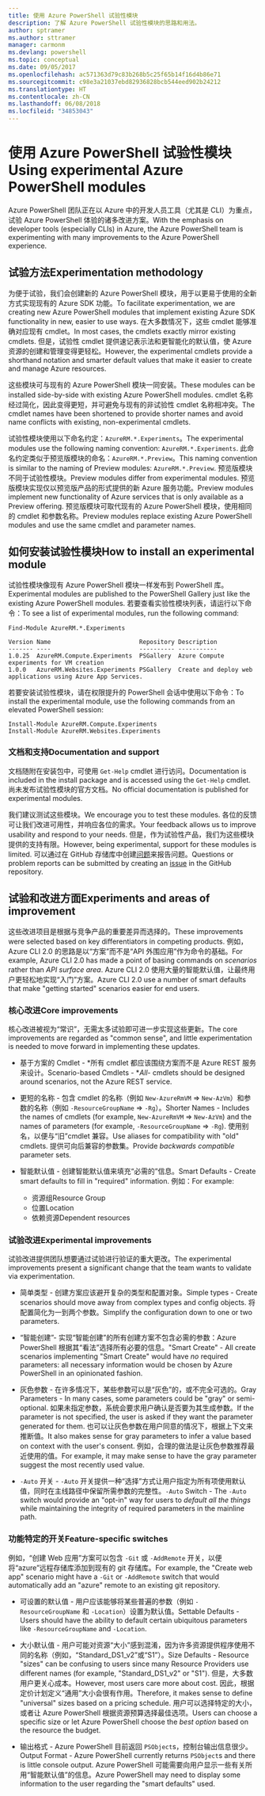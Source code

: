 ```yaml
---
title: 使用 Azure PowerShell 试验性模块
description: 了解 Azure PowerShell 试验性模块的思路和用法。
author: sptramer
ms.author: sttramer
manager: carmonm
ms.devlang: powershell
ms.topic: conceptual
ms.date: 09/05/2017
ms.openlocfilehash: ac571363d79c83b268b5c25f65b14f16d4b86e71
ms.sourcegitcommit: c98e3a21037ebd82936828bcb544eed902b24212
ms.translationtype: HT
ms.contentlocale: zh-CN
ms.lasthandoff: 06/08/2018
ms.locfileid: "34853043"
---
```

# <a name="using-experimental-azure-powershell-modules"></a><span data-ttu-id="a7bdb-103">使用 Azure PowerShell 试验性模块</span><span class="sxs-lookup"><span data-stu-id="a7bdb-103">Using experimental Azure PowerShell modules</span></span>

<span data-ttu-id="a7bdb-104">Azure PowerShell 团队正在以 Azure 中的开发人员工具（尤其是 CLI）为重点，试验 Azure PowerShell 体验的诸多改进方案。</span><span class="sxs-lookup"><span data-stu-id="a7bdb-104">With the emphasis on developer tools (especially CLIs) in Azure, the Azure PowerShell team is experimenting with many improvements to the Azure PowerShell experience.</span></span>

## <a name="experimentation-methodology"></a><span data-ttu-id="a7bdb-105">试验方法</span><span class="sxs-lookup"><span data-stu-id="a7bdb-105">Experimentation methodology</span></span>

<span data-ttu-id="a7bdb-106">为便于试验，我们会创建新的 Azure PowerShell 模块，用于以更易于使用的全新方式实现现有的 Azure SDK 功能。</span><span class="sxs-lookup"><span data-stu-id="a7bdb-106">To facilitate experimentation, we are creating new Azure PowerShell modules that implement existing Azure SDK functionality in new, easier to use ways.</span></span> <span data-ttu-id="a7bdb-107">在大多数情况下，这些 cmdlet 能够准确对应现有 cmdlet。</span><span class="sxs-lookup"><span data-stu-id="a7bdb-107">In most cases, the cmdlets exactly mirror existing cmdlets.</span></span> <span data-ttu-id="a7bdb-108">但是，试验性 cmdlet 提供速记表示法和更智能化的默认值，使 Azure 资源的创建和管理变得更轻松。</span><span class="sxs-lookup"><span data-stu-id="a7bdb-108">However, the experimental cmdlets provide a shorthand notation and smarter default values that make it easier to create and manage Azure resources.</span></span>

<span data-ttu-id="a7bdb-109">这些模块可与现有的 Azure PowerShell 模块一同安装。</span><span class="sxs-lookup"><span data-stu-id="a7bdb-109">These modules can be installed side-by-side with existing Azure PowerShell modules.</span></span> <span data-ttu-id="a7bdb-110">cmdlet 名称经过简化，因此变得更短，并可避免与现有的非试验性 cmdlet 名称相冲突。</span><span class="sxs-lookup"><span data-stu-id="a7bdb-110">The cmdlet names have been shortened to provide shorter names and avoid name conflicts with existing, non-experimental cmdlets.</span></span>

<span data-ttu-id="a7bdb-111">试验性模块使用以下命名约定：`AzureRM.*.Experiments`。</span><span class="sxs-lookup"><span data-stu-id="a7bdb-111">The experimental modules use the following naming convention: `AzureRM.*.Experiments`.</span></span> <span data-ttu-id="a7bdb-112">此命名约定类似于预览版模块的命名：`AzureRM.*.Preview`。</span><span class="sxs-lookup"><span data-stu-id="a7bdb-112">This naming convention is similar to the naming of Preview modules: `AzureRM.*.Preview`.</span></span> <span data-ttu-id="a7bdb-113">预览版模块不同于试验性模块。</span><span class="sxs-lookup"><span data-stu-id="a7bdb-113">Preview modules differ from experimental modules.</span></span> <span data-ttu-id="a7bdb-114">预览版模块实现仅以预览版产品的形式提供的新 Azure 服务功能。</span><span class="sxs-lookup"><span data-stu-id="a7bdb-114">Preview modules implement new functionality of Azure services that is only available as a Preview offering.</span></span> <span data-ttu-id="a7bdb-115">预览版模块可取代现有的 Azure PowerShell 模块，使用相同的 cmdlet 和参数名称。</span><span class="sxs-lookup"><span data-stu-id="a7bdb-115">Preview modules replace existing Azure PowerShell modules and use the same cmdlet and parameter names.</span></span>

## <a name="how-to-install-an-experimental-module"></a><span data-ttu-id="a7bdb-116">如何安装试验性模块</span><span class="sxs-lookup"><span data-stu-id="a7bdb-116">How to install an experimental module</span></span>

<span data-ttu-id="a7bdb-117">试验性模块像现有 Azure PowerShell 模块一样发布到 PowerShell 库。</span><span class="sxs-lookup"><span data-stu-id="a7bdb-117">Experimental modules are published to the PowerShell Gallery just like the existing Azure PowerShell modules.</span></span> <span data-ttu-id="a7bdb-118">若要查看实验性模块列表，请运行以下命令：</span><span class="sxs-lookup"><span data-stu-id="a7bdb-118">To see a list of experimental modules, run the following command:</span></span>

```azurepowershell-interactive
Find-Module AzureRM.*.Experiments
```

```output
Version Name                         Repository Description
------- ----                         ---------- -----------
1.0.25  AzureRM.Compute.Experiments  PSGallery  Azure Compute experiments for VM creation
1.0.0   AzureRM.Websites.Experiments PSGallery  Create and deploy web applications using Azure App Services.
```

<span data-ttu-id="a7bdb-119">若要安装试验性模块，请在权限提升的 PowerShell 会话中使用以下命令：</span><span class="sxs-lookup"><span data-stu-id="a7bdb-119">To install the experimental module, use the following commands from an elevated PowerShell session:</span></span>

```azurepowershell-interactive
Install-Module AzureRM.Compute.Experiments
Install-Module AzureRM.Websites.Experiments
```

### <a name="documentation-and-support"></a><span data-ttu-id="a7bdb-120">文档和支持</span><span class="sxs-lookup"><span data-stu-id="a7bdb-120">Documentation and support</span></span>

<span data-ttu-id="a7bdb-121">文档随附在安装包中，可使用 `Get-Help` cmdlet 进行访问。</span><span class="sxs-lookup"><span data-stu-id="a7bdb-121">Documentation is included in the install package and is accessed using the `Get-Help` cmdlet.</span></span> <span data-ttu-id="a7bdb-122">尚未发布试验性模块的官方文档。</span><span class="sxs-lookup"><span data-stu-id="a7bdb-122">No official documentation is published for experimental modules.</span></span>

<span data-ttu-id="a7bdb-123">我们建议测试这些模块。</span><span class="sxs-lookup"><span data-stu-id="a7bdb-123">We encourage you to test these modules.</span></span> <span data-ttu-id="a7bdb-124">各位的反馈可让我们改进可用性，并响应各位的需求。</span><span class="sxs-lookup"><span data-stu-id="a7bdb-124">Your feedback allows us to improve usability and respond to your needs.</span></span> <span data-ttu-id="a7bdb-125">但是，作为试验性产品，我们为这些模块提供的支持有限。</span><span class="sxs-lookup"><span data-stu-id="a7bdb-125">However, being experimental, support for these modules is limited.</span></span> <span data-ttu-id="a7bdb-126">可以通过在 GitHub 存储库中创建[问题](https://github.com/Azure/azure-powershell/issues)来报告问题。</span><span class="sxs-lookup"><span data-stu-id="a7bdb-126">Questions or problem reports can be submitted by creating an [issue](https://github.com/Azure/azure-powershell/issues) in the GitHub repository.</span></span>

## <a name="experiments-and-areas-of-improvement"></a><span data-ttu-id="a7bdb-127">试验和改进方面</span><span class="sxs-lookup"><span data-stu-id="a7bdb-127">Experiments and areas of improvement</span></span>

<span data-ttu-id="a7bdb-128">这些改进项目是根据与竞争产品的重要差异而选择的。</span><span class="sxs-lookup"><span data-stu-id="a7bdb-128">These improvements were selected based on key differentiators in competing products.</span></span> <span data-ttu-id="a7bdb-129">例如，Azure CLI 2.0 的思路是以“方案”而不是“API 外围应用”作为命令的基础。</span><span class="sxs-lookup"><span data-stu-id="a7bdb-129">For example, Azure CLI 2.0 has made a point of basing commands on _scenarios_ rather than _API surface area_.</span></span>
<span data-ttu-id="a7bdb-130">Azure CLI 2.0 使用大量的智能默认值，让最终用户更轻松地实现“入门”方案。</span><span class="sxs-lookup"><span data-stu-id="a7bdb-130">Azure CLI 2.0 use a number of smart defaults that make "getting started" scenarios easier for end users.</span></span>

### <a name="core-improvements"></a><span data-ttu-id="a7bdb-131">核心改进</span><span class="sxs-lookup"><span data-stu-id="a7bdb-131">Core improvements</span></span>

<span data-ttu-id="a7bdb-132">核心改进被视为“常识”，无需太多试验即可进一步实现这些更新。</span><span class="sxs-lookup"><span data-stu-id="a7bdb-132">The core improvements are regarded as "common sense", and little experimentation is needed to move forward in implementing these updates.</span></span>

- <span data-ttu-id="a7bdb-133">基于方案的 Cmdlet - \*所有 cmdlet 都应该围绕方案而不是 Azure REST 服务来设计。</span><span class="sxs-lookup"><span data-stu-id="a7bdb-133">Scenario-based Cmdlets - \**All*- cmdlets should be designed around scenarios, not the Azure REST service.</span></span>

- <span data-ttu-id="a7bdb-134">更短的名称 - 包含 cmdlet 的名称（例如 `New-AzureRmVM` => `New-AzVm`）和参数的名称（例如 `-ResourceGroupName` => `-Rg`）。</span><span class="sxs-lookup"><span data-stu-id="a7bdb-134">Shorter Names - Includes the names of cmdlets (for example, `New-AzureRmVM` => `New-AzVm`) and the names of parameters (for example, `-ResourceGroupName` => `-Rg`).</span></span> <span data-ttu-id="a7bdb-135">使用别名，以便与“旧”cmdlet 兼容。</span><span class="sxs-lookup"><span data-stu-id="a7bdb-135">Use aliases for compatibility with "old" cmdlets.</span></span> <span data-ttu-id="a7bdb-136">提供可向后兼容的参数集。</span><span class="sxs-lookup"><span data-stu-id="a7bdb-136">Provide _backwards compatible_ parameter sets.</span></span>

- <span data-ttu-id="a7bdb-137">智能默认值 - 创建智能默认值来填充“必需的”信息。</span><span class="sxs-lookup"><span data-stu-id="a7bdb-137">Smart Defaults - Create smart defaults to fill in "required" information.</span></span> <span data-ttu-id="a7bdb-138">例如：</span><span class="sxs-lookup"><span data-stu-id="a7bdb-138">For example:</span></span>
  - <span data-ttu-id="a7bdb-139">资源组</span><span class="sxs-lookup"><span data-stu-id="a7bdb-139">Resource Group</span></span>
  - <span data-ttu-id="a7bdb-140">位置</span><span class="sxs-lookup"><span data-stu-id="a7bdb-140">Location</span></span>
  - <span data-ttu-id="a7bdb-141">依赖资源</span><span class="sxs-lookup"><span data-stu-id="a7bdb-141">Dependent resources</span></span>

### <a name="experimental-improvements"></a><span data-ttu-id="a7bdb-142">试验改进</span><span class="sxs-lookup"><span data-stu-id="a7bdb-142">Experimental improvements</span></span>

<span data-ttu-id="a7bdb-143">试验改进提供团队想要通过试验进行验证的重大更改。</span><span class="sxs-lookup"><span data-stu-id="a7bdb-143">The experimental improvements present a significant change that the team wants to validate via experimentation.</span></span>

- <span data-ttu-id="a7bdb-144">简单类型 - 创建方案应该避开复杂的类型和配置对象。</span><span class="sxs-lookup"><span data-stu-id="a7bdb-144">Simple types - Create scenarios should move away from complex types and config objects.</span></span> <span data-ttu-id="a7bdb-145">将配置简化为一到两个参数。</span><span class="sxs-lookup"><span data-stu-id="a7bdb-145">Simplify the configuration down to one or two parameters.</span></span>

- <span data-ttu-id="a7bdb-146">“智能创建”- 实现“智能创建”的所有创建方案不包含必需的参数：Azure PowerShell 根据其“看法”选择所有必要的信息。</span><span class="sxs-lookup"><span data-stu-id="a7bdb-146">"Smart Create" - All create scenarios implementing "Smart Create" would have _no_ required parameters: all necessary information would be chosen by Azure PowerShell in an opinionated fashion.</span></span>

- <span data-ttu-id="a7bdb-147">灰色参数 - 在许多情况下，某些参数可以是“灰色”的，或不完全可选的。</span><span class="sxs-lookup"><span data-stu-id="a7bdb-147">Gray Parameters - In many cases, some parameters could be "gray" or semi-optional.</span></span> <span data-ttu-id="a7bdb-148">如果未指定参数，系统会要求用户确认是否要为其生成参数。</span><span class="sxs-lookup"><span data-stu-id="a7bdb-148">If the parameter is not specified, the user is asked if they want the parameter generated for them.</span></span> <span data-ttu-id="a7bdb-149">也可以让灰色参数在用户同意的情况下，根据上下文来推断值。</span><span class="sxs-lookup"><span data-stu-id="a7bdb-149">It also makes sense for gray parameters to infer a value based on context with the user's consent.</span></span>
  <span data-ttu-id="a7bdb-150">例如，合理的做法是让灰色参数推荐最近使用的值。</span><span class="sxs-lookup"><span data-stu-id="a7bdb-150">For example, it may make sense to have the gray parameter suggest the most recently used value.</span></span>

- <span data-ttu-id="a7bdb-151">`-Auto` 开关 - `-Auto` 开关提供一种“选择”方式让用户指定为所有项使用默认值，同时在主线路径中保留所需参数的完整性。</span><span class="sxs-lookup"><span data-stu-id="a7bdb-151">`-Auto` Switch - The `-Auto` switch would provide an "opt-in" way for users to _default all the things_ while maintaining the integrity of required parameters in the mainline path.</span></span>

### <a name="feature-specific-switches"></a><span data-ttu-id="a7bdb-152">功能特定的开关</span><span class="sxs-lookup"><span data-stu-id="a7bdb-152">Feature-specific switches</span></span>

<span data-ttu-id="a7bdb-153">例如，“创建 Web 应用”方案可以包含 `-Git` 或 `-AddRemote` 开关，以便将“azure”远程存储库添加到现有的 git 存储库。</span><span class="sxs-lookup"><span data-stu-id="a7bdb-153">For example, the "Create web app" scenario might have a `-Git` or `-AddRemote` switch that would automatically add an "azure" remote to an existing git repository.</span></span>

- <span data-ttu-id="a7bdb-154">可设置的默认值 - 用户应该能够将某些普遍的参数（例如 `-ResourceGroupName` 和 `-Location`）设置为默认值。</span><span class="sxs-lookup"><span data-stu-id="a7bdb-154">Settable Defaults - Users should have the ability to default certain ubiquitous parameters like `-ResourceGroupName` and `-Location`.</span></span>

- <span data-ttu-id="a7bdb-155">大小默认值 - 用户可能对资源“大小”感到混淆，因为许多资源提供程序使用不同的名称（例如，“Standard\_DS1\_v2”或“S1”）。</span><span class="sxs-lookup"><span data-stu-id="a7bdb-155">Size Defaults - Resource "sizes" can be confusing to users since many Resource Providers use different names (for example, "Standard\_DS1\_v2" or "S1").</span></span> <span data-ttu-id="a7bdb-156">但是，大多数用户更关心成本。</span><span class="sxs-lookup"><span data-stu-id="a7bdb-156">However, most users care more about cost.</span></span> <span data-ttu-id="a7bdb-157">因此，根据定价计划定义“通用”大小会很有作用。</span><span class="sxs-lookup"><span data-stu-id="a7bdb-157">Therefore, it makes sense to define "universal" sizes based on a pricing schedule.</span></span> <span data-ttu-id="a7bdb-158">用户可以选择特定的大小，或者让 Azure PowerShell 根据资源预算选择最佳选项。</span><span class="sxs-lookup"><span data-stu-id="a7bdb-158">Users can choose a specific size or let Azure PowerShell choose the _best option_ based on the resource the budget.</span></span>

- <span data-ttu-id="a7bdb-159">输出格式 - Azure PowerShell 目前返回 `PSObject`s，控制台输出信息很少。</span><span class="sxs-lookup"><span data-stu-id="a7bdb-159">Output Format - Azure PowerShell currently returns `PSObject`s and there is little console output.</span></span> <span data-ttu-id="a7bdb-160">Azure PowerShell 可能需要向用户显示一些有关所用“智能默认值”的信息。</span><span class="sxs-lookup"><span data-stu-id="a7bdb-160">Azure PowerShell may need to display some information to the user regarding the "smart defaults" used.</span></span>
